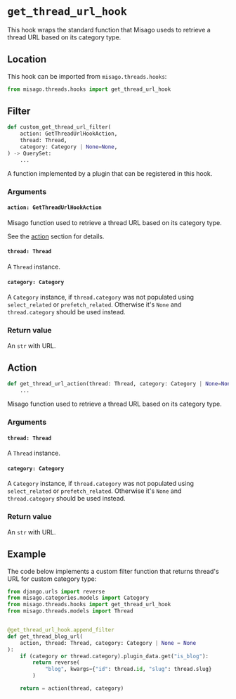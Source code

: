 # `get_thread_url_hook`

This hook wraps the standard function that Misago useds to retrieve a thread URL based on its category type.


## Location

This hook can be imported from `misago.threads.hooks`:

```python
from misago.threads.hooks import get_thread_url_hook
```


## Filter

```python
def custom_get_thread_url_filter(
    action: GetThreadUrlHookAction,
    thread: Thread,
    category: Category | None=None,
) -> QuerySet:
    ...
```

A function implemented by a plugin that can be registered in this hook.


### Arguments

#### `action: GetThreadUrlHookAction`

Misago function used to retrieve a thread URL based on its category type.

See the [action](#action) section for details.


#### `thread: Thread`

A `Thread` instance.


#### `category: Category`

A `Category` instance, if `thread.category` was not populated using `select_related` or `prefetch_related`. Otherwise it's `None` and `thread.category` should be used instead.


### Return value

An `str` with URL.


## Action

```python
def get_thread_url_action(thread: Thread, category: Category | None=None) -> QuerySet:
    ...
```

Misago function used to retrieve a thread URL based on its category type.


### Arguments

#### `thread: Thread`

A `Thread` instance.


#### `category: Category`

A `Category` instance, if `thread.category` was not populated using `select_related` or `prefetch_related`. Otherwise it's `None` and `thread.category` should be used instead.


### Return value

An `str` with URL.


## Example

The code below implements a custom filter function that returns thread's URL for custom category type:

```python
from django.urls import reverse
from misago.categories.models import Category
from misago.threads.hooks import get_thread_url_hook
from misago.threads.models import Thread


@get_thread_url_hook.append_filter
def get_thread_blog_url(
    action, thread: Thread, category: Category | None = None
):
    if (category or thread.category).plugin_data.get("is_blog"):
        return reverse(
            "blog", kwargs={"id": thread.id, "slug": thread.slug}
        )

    return = action(thread, category)
```